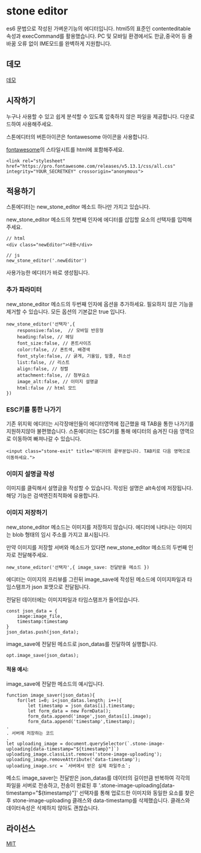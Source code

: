 # stone editor
es6 문법으로 작성된 가벼운기능의 에디터입니다.
html5의 표준인 contenteditable속성과 execCommand를 활용했습니다.
PC 및 모바일 환경에서도 한글,중국어 등 줄바꿈 오류 없이 IME모드를 완벽하게 지원합니다.

## 데모
[데모](http://madstone.dothome.co.kr/)


## 시작하기
누구나 사용할 수 있고 쉽게 분석할 수 있도록 압축하지 않은 파일을 제공합니다.
다운로드하여 사용해주세요.

스톤에디터의 버튼아이콘은 fontawesome 아이콘을 사용합니다.

[fontawesome](https://fontawesome.com/)의 스타일시트를 html에 포함해주세요.

    <link rel="stylesheet" href="https://pro.fontawesome.com/releases/v5.13.1/css/all.css" integrity="YOUR_SECRETKEY" crossorigin="anonymous">



## 적용하기
스톤에디터는 new_stone_editor 메소드 하나만 가지고 있습니다.

new_stone_editor 메소드의 첫번째 인자에 에디터를 삽입할 요소의 선택자를 입력해주세요.

	// html
	<div class="newEditor">내용</div>

	// js
	new_stone_editor('.newEditor')

사용가능한 에디터가 바로 생성됩니다.


### 추가 파라미터
new_stone_editor 메소드의 두번째 인자에 옵션을 추가하세요. 필요하지 않은 기능을 제거할 수 있습니다. 모든 옵션의 기본값은 true 입니다.

	new_stone_editor('선택자',{
		responsive:false,  // 모바일 반응형
		heading:false, // 헤딩
		font_size:false, // 폰트사이즈
		color:false, // 폰트색, 배경색
		font_style:false, // 굵게, 기울임, 밑줄, 취소선
		list:false, // 리스트
		align:false, // 정렬
		attachment:false, // 첨부요소
		image_alt:false, // 이미지 설명글
		html:false // html 모드
	})


### ESC키를 통한 나가기
기존 위지윅 에디터는 시각장애인들이 에디터영역에 접근했을 때 TAB을 통한 나가기를 지원하지않아 불편했습니다. 스톤에디터는 ESC키를 통해 에디터의 숨겨진 다음 영역으로 이동하여 빠져나갈 수 있습니다.

	<input class="stone-exit" title="에디터의 끝부분입니다. TAB키로 다음 영역으로 이동하세요.">


### 이미지 설명글 작성
이미지를 클릭해서 설명글을 작성할 수 있습니다. 작성된 설명은 alt속성에 저장됩니다. 해당 기능은 검색엔진최적화에 유용합니다.


### 이미지 저장하기
new_stone_editor 메소드는 이미지를 저장하지 않습니다.
에디터에 나타나는 이미지는 blob 형태의 임시 주소를 가지고 표시됩니다.

만약 이미지를 저장할 서버와 메소드가 있다면 new_stone_editor 메소드의 두번째 인자로 전달해주세요.

	new_stone_editor('선택자',{ image_save: 전달받을 메소드 })

에디터는 이미지의 프리뷰를 그린뒤 image_save에 작성된 메소드에 이미지파일과 타임스탬프가 json 포맷으로 전달됩니다.


전달된 데이터에는 이미지파일과 타임스탬프가 들어있습니다.

	const json_data = {
		image:image_file,
		timestamp:timestamp
	}
	json_datas.push(json_data);


image_save에 전달된 메소드로 json_datas를 전달하여 실행합니다.

	opt.image_save(json_datas);



#### 적용 예시:

image_save에 전달한 메소드의 예시입니다.

	function image_saver(json_datas){
		for(let i=0; i<json_datas.length; i++){
			let timestamp = json_datas[i].timestamp;
			let form_data = new FormData();
			form_data.append('image',json_datas[i].image);
			form_data.append('timestamp',timestamp);
	.
	. 서버에 저장하는 코드
	.
	let uploading_image = document.querySelector(`.stone-image-uploading[data-timestamp="${timestamp}"]`)
	uploading_image.classList.remove('stone-image-uploading');
	uploading_image.removeAttribute('data-timestamp');
	uploading_image.src = `서버에서 받은 실제 파일주소`;

메소드 image_saver는 전달받은 json_datas를 데이터의 길이만큼 반복하여 각각의 파일을 서버로 전송하고,
전송이 완료된 후 '.stone-image-uploading[data-timestamp="${timestamp}"]' 선택자를 통해 업로드한 이미지와 동일한 요소를 찾은 후
stone-image-uploading 클래스와 data-timestamp를 삭제했습니다.
클래스와 데이터속성은 삭제하지 않아도 괜찮습니다.

## 라이선스
[MIT](https://github.com/madstone-dev/stone-editor/blob/master/LICENSE.md)
